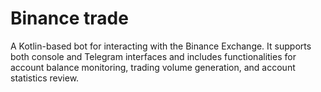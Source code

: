 # Binance trade
A Kotlin-based bot for interacting with the Binance Exchange. It supports both console and Telegram interfaces and includes functionalities for account balance monitoring, trading volume generation, and account statistics review.

